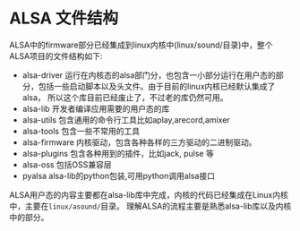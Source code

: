 # ALSA 文件结构

ALSA中的firmware部分已经集成到linux内核中(linux/sound/目录)中，整个ALSA项目的文件结构如下:

- alsa-driver
    运行在内核态的alsa部门分，也包含一小部分运行在用户态的部分，包括一些启动脚本以及头文件。由于目前的linux内核已经默认集成了alsa，
    所以这个库目前已经废止了，不过老的库仍然可用。
- alsa-lib
    开发者编译应用需要的用户态的库
- alsa-utils
    包含通用的命令行工具比如aplay,arecord,amixer
- alsa-tools
    包含一些不常用的工具
- alsa-firmware
    内核驱动，包含各种各样的三方驱动的二进制驱动。
- alsa-plugins
    包含各种用到的插件，比如jack, pulse 等
- alsa-oss
    包括OSS兼容层
- pyalsa
    alsa-lib的python包装,可用python调用alsa接口


ALSA用户态的内容主要都在alsa-lib库中完成，内核的代码已经集成在Linux内核中，主要在`linux/asound/`目录。
理解ALSA的流程主要是熟悉alsa-lib库以及内核中的部分。
